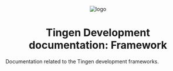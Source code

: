 <!--
  u240924_work-in-progress
-->

<div align="center">

  ![logo](../.github/Images/Logos/TingenDocumentation-232x308.png)

  <h1>
    Tingen Development documentation: Framework
  </h1>

</div>

Documentation related to the Tingen development frameworks.
